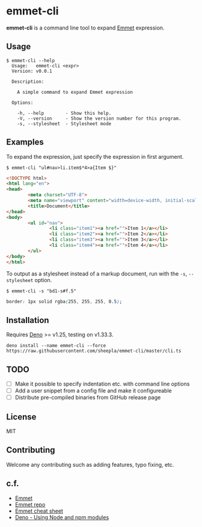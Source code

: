# emmet-cli

**emmet-cli** is a command line tool to expand [Emmet](https://emmet.io) expression.

## Usage

```
$ emmet-cli --help
  Usage:   emmet-cli <expr>
  Version: v0.0.1

  Description:

    A simple command to expand Emmet expression

  Options:

    -h, --help        - Show this help.
    -V, --version     - Show the version number for this program.
    -s, --stylesheet  - Stylesheet mode
```

## Examples

To expand the expression, just specify the expression in first argument.

```
$ emmet-cli "ul#nav>li.item$*4>a{Item $}"
```

```html
<!DOCTYPE html>
<html lang="en">
<head>
        <meta charset="UTF-8">
        <meta name="viewport" content="width=device-width, initial-scale=1.0">
        <title>Document</title>
</head>
<body>
        <ul id="nav">
                <li class="item1"><a href="">Item 1</a></li>
                <li class="item2"><a href="">Item 2</a></li>
                <li class="item3"><a href="">Item 3</a></li>
                <li class="item4"><a href="">Item 4</a></li>
        </ul>
</body>
</html>
```

To output as a stylesheet instead of a markup document, run with the `-s`, `--stylesheet` option.

```
$ emmet-cli -s "bd1-s#f.5"
```

```css
border: 1px solid rgba(255, 255, 255, 0.5);
```

## Installation

Requires [Deno](https://deno.land) >= v1.25, testing on v1.33.3.

```
deno install --name emmet-cli --force https://raw.githubusercontent.com/sheepla/emmet-cli/master/cli.ts
```

## TODO

- [ ] Make it possible to specify indentation etc. with command line options
- [ ] Add a user snippet from a config file and make it configureable
- [ ] Distribute pre-compiled binaries from GitHub release page

## License

MIT

## Contributing

Welcome any contributing such as adding features, typo fixing, etc.

## c.f.

- [Emmet](https://emmet.io)
- [Emmet repo](https://github.com/emmetio/emmet)
- [Emmet cheat sheet](https://docs.emmet.io/cheat-sheet/)
- [Deno - Using Node and npm modules](https://deno.com/manual@v1.33.3/node#node-and-npm-modules)

